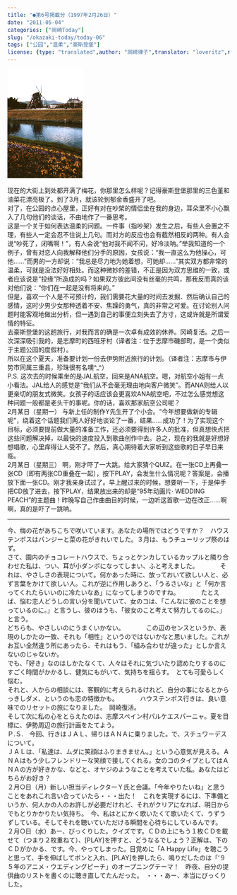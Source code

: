 ```yaml
---
title: "●第6号掲載分（1997年2月26日）"
date: "2011-05-04"
categories: ["岡崎Today"]
slug: "/okazaki-today/today-06"
tags: ["公园","温柔","豪斯登堡"]
license: {type: "translated",author: "岡崎律子",translator: "loveritz",reproduced-url: "http://www.ne.jp/asahi/okazaki/book/today/today6.html",reproduced-website: "岡崎律子Book"}
---
```


[![](./images/fuusha.gif)](./images/fuusha.gif)  

  
现在的大街上到处都开满了梅花，你那里怎么样呢？记得豪斯登堡那里的三色堇和油菜花漂亮极了。到了3月，就该轮到郁金香盛开了吧。  
对了，在公园的点心屋里，正好有对在吵架的情侣坐在我的身边，耳朵里不小心飘入了几句他们的谈话，不由地作了一番思考。  
这是一个关于如何表达温柔的问题。一件事（指吵架）发生之后，有些人会置之不理，有些人一定会忍不住说上几句。而对方的反应也会有截然相反的两种。有人会说“吵死了，闭嘴啊！”，有人会说“他对我不闻不问，好冷淡呐。”举我知道的一个例子，曾有对恋人向我解释他们分手的原因，女孩说：“我一直这么为他操心，可他……”而男的一方却说：“我总是尽力地为她着想，可她却……”其实双方都非常的温柔，可就是没法好好相处。而这种微妙的差错，不正是因为双方思维的一致，或者应该说是“投缘”所造成的吗？如果双方彼此间没有丝毫的共鸣，那我反而真的该对他们说：“你们在一起是没有将来的。”  
但是，喜欢一个人是不可预计的，我们需要花大量的时间去发掘、然后确认自己的感情，这时少男少女那种透着不安、焦躁的勇气，真的非常之可爱。在讨论别人问题时能客观地做出分析，但一遇到自己的事便立刻失去了方寸，这或许就是所谓爱情的特征。  
去豪斯登堡的这趟旅行，对我而言的确是一次卓有成效的休养。冈崎复活。之后一次深深吸引我的，是志摩町的西班牙村（译者注：位于志摩市磯部町，是一个类似于主题公园的度假村）。  
所以在这个夏天，准备要计划一份去伊势附近旅行的计划。（译者注：志摩市与伊势市同属三重县，珍珠很有名噢^\_^）  
P.S. 这次去的时候乘坐的是JAL航空，回来是ANA航空。嗯，对航空小姐有一点小看法。JAL给人的感觉是“我们从不会毫无理由地向客户微笑”。而ANA则给人以更亲切的朋友式微笑。女孩子的话应该会更喜欢ANA航空吧，不过怎么感觉想这种问题一般都是老头干的事呢。你的话，喜欢那家航空公司呢？  
2月某日（星期一） 与新上任的制作Y先生开了个小会。“今年想要做新的专辑呢”，绕着这个话题我们两人好好地谈论了一番，结果……成功了！为了实现这个目标，必须要提前做大量的准备工作，还必须要得到许多人的批准，但真想快点把这些问题解决掉，以最快的速度投入到歌曲创作中去。总之，现在的我就是好想好想唱歌，心里痒得让人受不了。然后，真心期待着大家听到这些歌的日子早日来临。  
2月某日（星期三） 啊，刚才吓了一大跳。给大家猜个QUIZ。在一张CD上再叠一张CD（即有两张CD重叠在一起），按下PLAY，会发生什么情况呢？答案是，会播放下面一张CD。刚才我亲身试过了。早上醒过来的时候，想要听一下，于是伸手把CD放了进去，按下PLAY，结果放出来的却是“95年动画片· WEDDING PEACH”的主题曲！昨晚写自己作曲曲目的时候，一边听这首歌一边在改正……啊啊，真的是吓了一跳呐。

---

今、梅の花があちこちで咲いています。あなたの場所ではどうですか？　ハウステンボスはパンジーと菜の花がきれいでした。３月は、もうチューリップ祭のはず。  
さて、園内のチョコレートハウスで、ちょっとケンカしているカップルと隣り合わせた私は、つい、耳が小ダンボになってしまい、ふと考えました。　　　　それは、やさしさの表現について。何かあった時に、放っておいて欲しい人と、必ず言葉をかけて欲しい人。これが逆に作用しあうと、「うるさいな」と「何か言ってくれたらいいのに冷たいなあ」になってしまうのですね。　　　　たとえば、悩む恋人どうしの言い分を聞いていて、女のコは、「こんなに彼のことを想っているのに。」と言うし、彼のほうも、「彼女のこと考えて努力してるのに。」と言う。  
どちらも、やさしいのにうまくいかない。　　　　この辺のセンスというか、表現のしかたの一致、それも「相性」というのではないかなと思いました。これがお互い全然違う所にあったら、それはもう、「組み合わせが違った」としか言えないのじゃないか。  
でも、「好き」なのはしかたなくて、人々はそれに気づいたり認めたりするのにすごく時間がかかるし、健気にもがいて、気持ちを揺らす。　とても可愛らしく悩む。  
それと、人からの相談には、客観的に考えられるけれど、自分の事になるとからっきしダメ、というのも恋の特徴かも。　　　　ハウステンボス行きは、良い意味でのリセットの旅になりました。　岡崎復活。  
そして次に私の心をとらえたのは、志摩スペイン村パルケエスパーニャ。夏を目標に、伊勢周辺の旅行計画をたてよう。  
Ｐ.Ｓ.　今回、行きはＪＡＬ、帰りはＡＮＡに乗りました。で、スチュワーデスについて。  
ＪＡＬは、「私達は、ムダに笑顔はふりまきません。」という心意気が見える。ＡＮＡはもう少しフレンドリーな笑顔で接してくれる。女のコのタイプとしてはＡＮＡの方が好きかな、などと、オヤジのようなことを考えていた私。あなたはどちらがお好き？  
２月○日（月）新しい担当ディレクターＹ氏と会議。「今年やりたいね」と思うことをあれこれ言い合っていたら・・・出た！　これを実現するには、下準備というか、何人かの人のお許しが必要だけれど、それがクリアになれば、明日からでもとりかかりたい気持ち。　今、私はとにかく歌いたくて歌いたくて、うずうずしている。そしてそれを聴いていただける瞬間を心待ちにしているんです。  
２月○日（水）あー、びっくりした。クイズです。ＣＤの上にもう１枚ＣＤを載せて（つまり２枚重ねて）、\[PLAY\]を押すと、どうなるでしょう？正解は、下のＣＤがかかる、です。今、やってしまった。目覚めに「A Happy Life」を聴こうと思って、手を伸ばしてポンと入れ、\[PLAY\]を押したら、鳴りだしたのは「‘９５年のアニメ・ウエディングピーチ」のオープニングテーマ！　昨夜、自分の提供曲のリストを書くのに聴き直してたんだった。　・・・あー、本当にびっくりした。